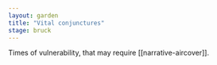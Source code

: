 ```yaml
---  
layout: garden
title: "Vital conjunctures"
stage: bruck
---
```


Times of vulnerability, that may require [[narrative-aircover]].